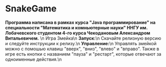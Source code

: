 # SnakeGame
__Программа написана в рамках курса "Java программирование"  на специальности "Математика и комньютерные науки" ННГУ им. Лобачевского студентом 4-го курса Чекодановым Александром Витальевичем.__ \n
Игра Змейка\n
__Запуск:__\n
Скачайте релизную версию и следуйте инструкции к релизу.\n
__Управление:__\n
Управлять змейкой можно с помошью клавиш "вверх", "вниз", "влево" и "вправо". Также в игре есть кнопки с названием "пауза" и "рестарт", которые отвечают за одноименные действия.\n
